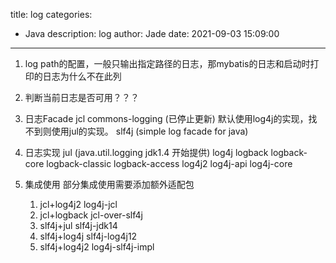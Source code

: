 title: log
categories:
  - Java
description: log
author: Jade
date: 2021-09-03 15:09:00
---
1. log path的配置，一般只输出指定路径的日志，那mybatis的日志和启动时打印的日志为什么不在此列
2. 判断当前日志是否可用？？？

1. 日志Facade
	jcl commons-logging (已停止更新)
		默认使用log4j的实现，找不到则使用jul的实现。
	slf4j (simple log facade for java)
2. 日志实现
	jul (java.util.logging jdk1.4 开始提供)
	log4j
	logback
		logback-core
		logback-classic
		logback-access
	log4j2
		log4j-api
		log4j-core
3. 集成使用
	部分集成使用需要添加额外适配包
	1. jcl+log4j2
		log4j-jcl
	2. jcl+logback
		jcl-over-slf4j
	3. slf4j+jul
		slf4j-jdk14
	4. slf4j+log4j
		slf4j-log4j12
	5. slf4j+log4j2
		log4j-slf4j-impl
